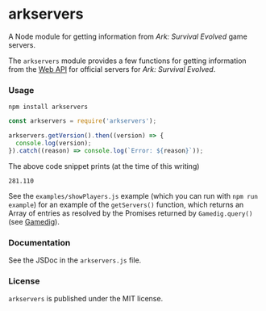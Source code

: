 # arkservers
A Node module for getting information from *Ark: Survival Evolved* game servers.

The `arkservers` module provides a few functions for getting information from
the [Web API](https://ark.gamepedia.com/Web_API) for official servers for
*Ark: Survival Evolved*.

### Usage

```
npm install arkservers
```

```javascript 1.8
const arkservers = require('arkservers');

arkservers.getVersion().then((version) => {
  console.log(version);
}).catch((reason) => console.log(`Error: ${reason}`));
```

The above code snippet prints (at the time of this writing)
```
281.110
```

See the `examples/showPlayers.js` example (which you can run with `npm run example`)
for an example of the `getServers()` function, which returns an Array of entries as
resolved by the Promises returned by `Gamedig.query()`
(see [Gamedig](https://www.npmjs.com/package/gamedig)).

### Documentation

See the JSDoc in the `arkservers.js` file.

### License

`arkservers` is published under the MIT license.
